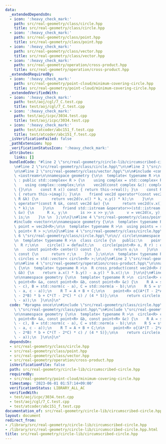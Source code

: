 ```yaml
---
data:
  _extendedDependsOn:
  - icon: ':heavy_check_mark:'
    path: src/real-geometry/class/circle.hpp
    title: src/real-geometry/class/circle.hpp
  - icon: ':heavy_check_mark:'
    path: src/real-geometry/class/point.hpp
    title: src/real-geometry/class/point.hpp
  - icon: ':heavy_check_mark:'
    path: src/real-geometry/class/vector.hpp
    title: src/real-geometry/class/vector.hpp
  - icon: ':heavy_check_mark:'
    path: src/real-geometry/operation/cross-product.hpp
    title: src/real-geometry/operation/cross-product.hpp
  _extendedRequiredBy:
  - icon: ':heavy_check_mark:'
    path: src/real-geometry/point-cloud/minimum-covering-circle.hpp
    title: src/real-geometry/point-cloud/minimum-covering-circle.hpp
  _extendedVerifiedWith:
  - icon: ':heavy_check_mark:'
    path: test/aoj/cgl/7_C.test.cpp
    title: test/aoj/cgl/7_C.test.cpp
  - icon: ':heavy_check_mark:'
    path: test/aoj/icpc/3034.test.cpp
    title: test/aoj/icpc/3034.test.cpp
  - icon: ':heavy_check_mark:'
    path: test/atcoder/abc151_f.test.cpp
    title: test/atcoder/abc151_f.test.cpp
  _isVerificationFailed: false
  _pathExtension: hpp
  _verificationStatusIcon: ':heavy_check_mark:'
  attributes:
    links: []
  bundledCode: "#line 2 \"src/real-geometry/circle-lib/circumscribed-circle.hpp\"\n\
    \n#line 2 \"src/real-geometry/class/circle.hpp\"\n\n#line 2 \"src/real-geometry/class/point.hpp\"\
    \n\n#line 2 \"src/real-geometry/class/vector.hpp\"\n\n#include <complex>\n#include\
    \ <iostream>\n\nnamespace geometry {\n\n  template< typename R >\n  class vec2d\
    \ : public std::complex< R > {\n    using complex = std::complex< R >;\n\n   public:\n\
    \    using complex::complex;\n\n    vec2d(const complex &c): complex::complex(c)\
    \ {}\n\n    const R x() const { return this->real(); }\n    const R y() const\
    \ { return this->imag(); }\n\n    friend vec2d operator*(const vec2d &v, const\
    \ R &k) {\n      return vec2d(v.x() * k, v.y() * k);\n    }\n\n    friend vec2d\
    \ operator*(const R &k, const vec2d &v) {\n      return vec2d(v.x() * k, v.y()\
    \ * k);\n    }\n\n    friend std::istream &operator>>(std::istream &is, vec2d\
    \ &v) {\n      R x, y;\n      is >> x >> y;\n      v = vec2d(x, y);\n      return\
    \ is;\n    }\n \n  };\n\n}\n#line 4 \"src/real-geometry/class/point.hpp\"\n\n\
    #include <vector>\n\nnamespace geometry {\n\n  template< typename R >\n  using\
    \ point = vec2d<R>;\n\n  template< typename R >\n  using points = std::vector<\
    \ point< R > >;\n\n}\n#line 4 \"src/real-geometry/class/circle.hpp\"\n\n#line\
    \ 6 \"src/real-geometry/class/circle.hpp\"\n\n// circle\nnamespace geometry {\n\
    \n  template< typename R >\n  class circle {\n   public:\n    point<R> o;\n  \
    \  R r;\n\n    circle() = default;\n    circle(point<R> o, R r) : o(o), r(r) {}\n\
    \n    const point<R> center() const {\n      return o;\n    }\n\n    const R radius()\
    \ const {\n      return r;\n    }\n  };\n\n\n  template< typename R >\n  using\
    \ circles = std::vector< circle<R> >;\n\n}\n#line 2 \"src/real-geometry/operation/cross-product.hpp\"\
    \n\n#line 4 \"src/real-geometry/operation/cross-product.hpp\"\n\nnamespace geometry\
    \ {\n\n  template< typename R >\n  R cross_product(const vec2d<R> &a, const vec2d<R>\
    \ &b) {\n    return a.x() * b.y() - a.y() * b.x();\n  }\n\n}\n#line 6 \"src/real-geometry/circle-lib/circumscribed-circle.hpp\"\
    \n\nnamespace geometry {\n\n  template< typename R >\n  circle<R> circumscribed_circle(const\
    \ point<R> &a, const point<R> &b, const point<R> &c) {\n    R A = std::norm(b\
    \ - c), B = std::norm(c - a), C = std::norm(a - b);\n\n    R S = std::norm(cross_product<R>(b\
    \ - a, c - a));\n    R T = A + B + C;\n\n    point<R> o{(A*(T - 2*A) * a + B*(T\
    \ - 2*B) * b + C*(T - 2*C) * c) / (4 * S)};\n\n    return circle(o, std::abs(o\
    \ - a));\n  }\n\n}\n"
  code: "#pragma once\n\n#include \"src/real-geometry/class/circle.hpp\"\n#include\
    \ \"src/real-geometry/class/point.hpp\"\n#include \"src/real-geometry/operation/cross-product.hpp\"\
    \n\nnamespace geometry {\n\n  template< typename R >\n  circle<R> circumscribed_circle(const\
    \ point<R> &a, const point<R> &b, const point<R> &c) {\n    R A = std::norm(b\
    \ - c), B = std::norm(c - a), C = std::norm(a - b);\n\n    R S = std::norm(cross_product<R>(b\
    \ - a, c - a));\n    R T = A + B + C;\n\n    point<R> o{(A*(T - 2*A) * a + B*(T\
    \ - 2*B) * b + C*(T - 2*C) * c) / (4 * S)};\n\n    return circle(o, std::abs(o\
    \ - a));\n  }\n\n}\n"
  dependsOn:
  - src/real-geometry/class/circle.hpp
  - src/real-geometry/class/point.hpp
  - src/real-geometry/class/vector.hpp
  - src/real-geometry/operation/cross-product.hpp
  isVerificationFile: false
  path: src/real-geometry/circle-lib/circumscribed-circle.hpp
  requiredBy:
  - src/real-geometry/point-cloud/minimum-covering-circle.hpp
  timestamp: '2023-06-01 01:57:14+09:00'
  verificationStatus: LIBRARY_ALL_AC
  verifiedWith:
  - test/aoj/icpc/3034.test.cpp
  - test/aoj/cgl/7_C.test.cpp
  - test/atcoder/abc151_f.test.cpp
documentation_of: src/real-geometry/circle-lib/circumscribed-circle.hpp
layout: document
redirect_from:
- /library/src/real-geometry/circle-lib/circumscribed-circle.hpp
- /library/src/real-geometry/circle-lib/circumscribed-circle.hpp.html
title: src/real-geometry/circle-lib/circumscribed-circle.hpp
---
```

